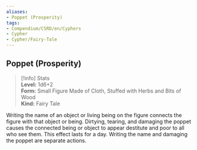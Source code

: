```yaml
---
aliases:
- Poppet (Prosperity)
tags:
- Compendium/CSRD/en/Cyphers
- Cypher
- Cypher/Fairy-Tale
---
```


  
## Poppet (Prosperity)  
>[!info] Stats  
> **Level:** 1d6+2  
> **Form:** Small Figure Made of Cloth, Stuffed with Herbs and Bits of Wood  
> **Kind:** Fairy Tale
  
Writing the name of an object or living being on the figure connects the figure with that object or being. Dirtying, tearing, and damaging the poppet causes the connected being or object to appear destitute and poor to all who see them. This effect lasts for a day. Writing the name and damaging the poppet are separate actions.